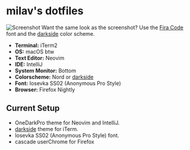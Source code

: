# milav's dotfiles

![Screenshot](https://github.com/shahmilav/dotfiles/blob/main/images/setup-2022-02-01.png)
Want the same look as the screenshot? Use the [Fira Code](https://github.com/tonsky/FiraCode) font and the [darkside](https://github.com/shahmilav/darkside-iTerm2) color scheme.

* **Terminal:** iTerm2
* **OS:** macOS btw
* **Text Editor:** Neovim
* **IDE:** IntelliJ 
* **System Monitor:** Bottom
* **Colorscheme:** Nord or [darkside](https://github.com/shahmilav/darkside-iTerm2)
* **Font:** Iosevka SS02 (Anonymous Pro Style)
* **Browser:** Firefox Nightly

## Current Setup
* OneDarkPro theme for Neovim and IntelliJ.
* [darkside](https://github.com/shahmilav/darkside-iTerm2) theme for iTerm.
* Iosevka SS02 (Anonymous Pro Style) font.
* cascade userChrome for Firefox
